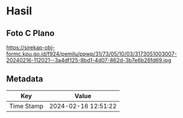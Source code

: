 # Hasil

## Foto C Plano

https://sirekap-obj-formc.kpu.go.id/f924/pemilu/ppwp/31/73/05/10/03/3173051003007-20240216-112021--3a4df125-8bd1-4d07-862d-3b7e6b26fd69.jpg


## Metadata

| Key        | Value               |
| ---------- | ------------------- |
| Time Stamp | 2024-02-16 12:51:22 |



